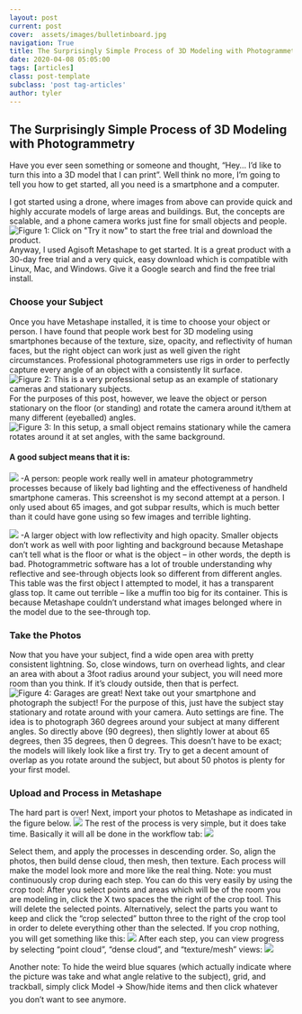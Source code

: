 ```yaml
---
layout: post
current: post
cover:  assets/images/bulletinboard.jpg
navigation: True
title: The Surprisingly Simple Process of 3D Modeling with Photogrammetry
date: 2020-04-08 05:05:00
tags: [articles]
class: post-template
subclass: 'post tag-articles'
author: tyler
---
```

## The Surprisingly Simple Process of 3D Modeling with Photogrammetry

Have you ever seen something or someone and thought, “Hey… I’d like to turn this into a 3D model that I can print”. Well think no more, I’m going to tell you how to get started, all you need is a smartphone and a computer. 

I got started using a drone, where images from above can provide quick and highly accurate models of large areas and buildings. But, the concepts are scalable, and a phone camera works just fine for small objects and people. 
![Figure 1: Click on "Try it now" to start the free trial and download the product.](assets/images/photogram/agisoft-screenshot.png)
Anyway, I used Agisoft Metashape to get started. It is a great product with a 30-day free trial and a very quick, easy download which is compatible
with Linux, Mac, and Windows. Give it a Google
search and find the free trial install.

### Choose your Subject
Once you have Metashape installed, it is time to choose your object or person. I have found that people work best for 3D modeling using smartphones because of the texture, size, opacity, and reflectivity of human faces, but the right object can work just as well given the right circumstances. Professional photogrammeters use rigs in order to perfectly capture every angle of an object with a consistently lit surface.
![Figure 2: This is a very professional setup as an example of stationary cameras and stationary subjects.](assets/images/photogram/camera-setup.png)
For the purposes of this post, however, we leave the object or person stationary on the floor (or standing) and rotate the camera around it/them at many different (eyeballed) angles.
![Figure 3: In this setup, a small object remains stationary while the camera rotates around it at set angles, with the same background.](assets/images/photogram/at-home.png)

#### A good subject means that it is:

![](assets/images/photogram/face.png)
-A person: people work really well in amateur photogrammetry processes because of likely bad lighting and the effectiveness of handheld smartphone cameras. This screenshot is my second attempt at a person. I only used about 65 images, and got subpar results, which is much better than it could have gone using so few images and terrible lighting.

![](assets/images/photogram/weird-fuckin-thing.png)
-A larger object with low reflectivity and high opacity. Smaller objects don’t work as well with poor lighting and background because Metashape can’t tell what is the floor or what is the object – in other words, the depth is bad. Photogrammetric software has a lot of trouble understanding why reflective and see-through objects look so different from different angles. This table was the first object I attempted to model, it has a transparent glass top. It came out terrible – like a muffin too big for its container. This is because Metashape couldn’t understand what images belonged where in the model due to the see-through top. 

### Take the Photos

Now that you have your subject, find a wide open area with pretty consistent lightning. So, close windows, turn on overhead lights, and clear an area with about a 3foot radius around your subject, you will need more room than you think. If it’s cloudy outside, then that is perfect.
![Figure 4: Garages are great!](assets/images/photogram/garage.png)
Next take out your smartphone and photograph the subject! For the purpose of this, just have the subject stay stationary and rotate around with your camera. Auto settings are fine. The idea is to photograph 360 degrees around your subject at many different angles. So directly above (90 degrees), then slightly lower at about 65 degrees, then 35 degrees, then 0 degrees. This doesn’t have to be exact; the models will likely look like a first try. Try to get a decent amount of overlap as you rotate around the subject, but about 50 photos is plenty for your first model. 

### Upload and Process in Metashape

The hard part is over! Next, import your photos to Metashape as indicated in the figure below.
![](assets/images/photogram/metashape.png)
The rest of the process is very simple, but it does take time. Basically it will all be done in the workflow tab: 
![](assets/images/photogram/selection.png)

Select them, and apply the processes in descending order. So, align the photos, then build dense cloud, then mesh, then texture. Each process will make the model look more and more like the real thing. Note: you must continuously crop during each step. You can do this very easily by using the crop tool: 
After you select points and areas which will be of the room you are modeling in, click the X two spaces the the right of the crop tool. This will delete the selected points. Alternatively, select the parts you want to keep and click the “crop selected” button three to the right of the crop tool in order to delete everything other than the selected. If you crop nothing, you will get something like this: 
![](assets/images/photogram/photogram-finished.png)
After each step, you can view progress by selecting “point cloud”, “dense cloud”, and “texture/mesh” views: 
![](assets/images/photogram/textures.png)

Another note: To hide the weird blue squares (which actually indicate where the picture was take and what angle relative to the subject), grid, and trackball, simply click Model 🡪 Show/hide items and then click whatever you don’t want to see anymore. 

